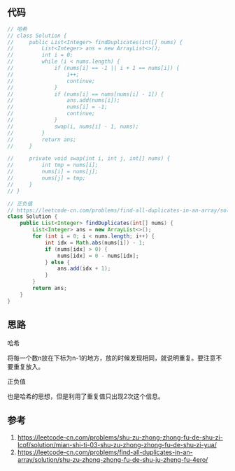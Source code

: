 ## 代码

```java
// 哈希
// class Solution {
//     public List<Integer> findDuplicates(int[] nums) {
//         List<Integer> ans = new ArrayList<>();
//         int i = 0;
//         while (i < nums.length) {
//             if (nums[i] == -1 || i + 1 == nums[i]) {
//                 i++;
//                 continue;
//             }
//             if (nums[i] == nums[nums[i] - 1]) {
//                 ans.add(nums[i]);
//                 nums[i] = -1;
//                 continue;
//             }
//             swap(i, nums[i] - 1, nums);
//         }
//         return ans;
//     }

//     private void swap(int i, int j, int[] nums) {
//         int tmp = nums[i];
//         nums[i] = nums[j];
//         nums[j] = tmp;
//     }
// }

// 正负值
// https://leetcode-cn.com/problems/find-all-duplicates-in-an-array/solution/shu-zu-zhong-zhong-fu-de-shu-ju-zheng-fu-4ero/
class Solution {
    public List<Integer> findDuplicates(int[] nums) {
        List<Integer> ans = new ArrayList<>();
        for (int i = 0; i < nums.length; i++) {
            int idx = Math.abs(nums[i]) - 1;
            if (nums[idx] > 0) {
                nums[idx] = 0 - nums[idx];
            } else {
                ans.add(idx + 1);
            }
        }
        return ans;
    }
}
```

## 思路

哈希

将每一个数n放在下标为n-1的地方，放的时候发现相同，就说明重复。要注意不要重复放入。

正负值

也是哈希的思想，但是利用了重复值只出现2次这个信息。

## 参考

1. https://leetcode-cn.com/problems/shu-zu-zhong-zhong-fu-de-shu-zi-lcof/solution/mian-shi-ti-03-shu-zu-zhong-zhong-fu-de-shu-zi-yua/
2. https://leetcode-cn.com/problems/find-all-duplicates-in-an-array/solution/shu-zu-zhong-zhong-fu-de-shu-ju-zheng-fu-4ero/